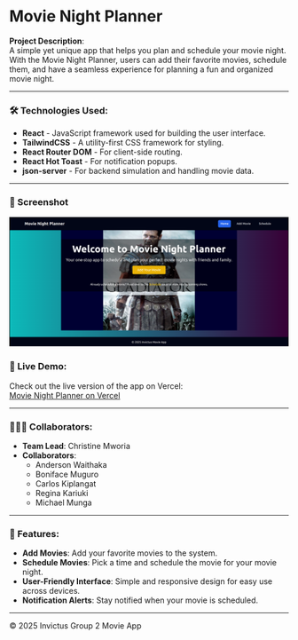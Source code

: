 # Movie Night Planner

**Project Description**:  
A simple yet unique app that helps you plan and schedule your movie night. With the Movie Night Planner, users can add their favorite movies, schedule them, and have a seamless experience for planning a fun and organized movie night.

---

### 🛠 Technologies Used:
- **React** - JavaScript framework used for building the user interface.
- **TailwindCSS** - A utility-first CSS framework for styling.
- **React Router DOM** - For client-side routing.
- **React Hot Toast** - For notification popups.
- **json-server** - For backend simulation and handling movie data.

---

### 📸 Screenshot
![App Screenshot](App-Screenshot.png)

### 🚀 Live Demo:
Check out the live version of the app on Vercel:  
[Movie Night Planner on Vercel](https://movie-night-planner-eosin.vercel.app/)

---

### 🧑‍🤝‍🧑 Collaborators:
- **Team Lead**: Christine Mworia
- **Collaborators**:
  - Anderson Waithaka
  - Boniface Muguro
  - Carlos Kiplangat
  - Regina Kariuki
  - Michael Munga

---

### 📍 Features:
- **Add Movies**: Add your favorite movies to the system.
- **Schedule Movies**: Pick a time and schedule the movie for your movie night.
- **User-Friendly Interface**: Simple and responsive design for easy use across devices.
- **Notification Alerts**: Stay notified when your movie is scheduled.

---

©️ 2025 Invictus Group 2 Movie App




